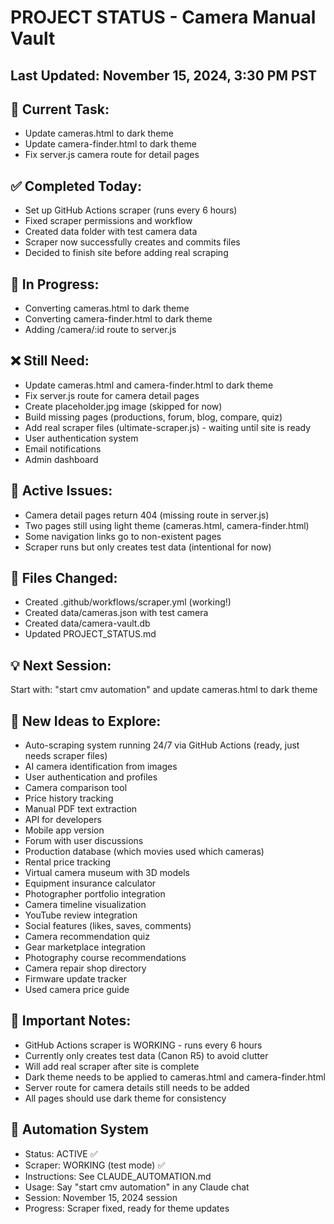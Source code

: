 # PROJECT STATUS - Camera Manual Vault

## Last Updated: November 15, 2024, 3:30 PM PST

## 🎯 Current Task:
- Update cameras.html to dark theme
- Update camera-finder.html to dark theme
- Fix server.js camera route for detail pages

## ✅ Completed Today:
- Set up GitHub Actions scraper (runs every 6 hours)
- Fixed scraper permissions and workflow
- Created data folder with test camera data
- Scraper now successfully creates and commits files
- Decided to finish site before adding real scraping

## 🔄 In Progress:
- Converting cameras.html to dark theme
- Converting camera-finder.html to dark theme
- Adding /camera/:id route to server.js

## ❌ Still Need:
- Update cameras.html and camera-finder.html to dark theme
- Fix server.js route for camera detail pages
- Create placeholder.jpg image (skipped for now)
- Build missing pages (productions, forum, blog, compare, quiz)
- Add real scraper files (ultimate-scraper.js) - waiting until site is ready
- User authentication system
- Email notifications
- Admin dashboard

## 🐛 Active Issues:
- Camera detail pages return 404 (missing route in server.js)
- Two pages still using light theme (cameras.html, camera-finder.html)
- Some navigation links go to non-existent pages
- Scraper runs but only creates test data (intentional for now)

## 📁 Files Changed:
- Created .github/workflows/scraper.yml (working!)
- Created data/cameras.json with test camera
- Created data/camera-vault.db
- Updated PROJECT_STATUS.md

## 💡 Next Session:
Start with: "start cmv automation" and update cameras.html to dark theme

## 🚀 New Ideas to Explore:
- Auto-scraping system running 24/7 via GitHub Actions (ready, just needs scraper files)
- AI camera identification from images
- User authentication and profiles
- Camera comparison tool
- Price history tracking
- Manual PDF text extraction
- API for developers
- Mobile app version
- Forum with user discussions
- Production database (which movies used which cameras)
- Rental price tracking
- Virtual camera museum with 3D models
- Equipment insurance calculator
- Photographer portfolio integration
- Camera timeline visualization
- YouTube review integration
- Social features (likes, saves, comments)
- Camera recommendation quiz
- Gear marketplace integration
- Photography course recommendations
- Camera repair shop directory
- Firmware update tracker
- Used camera price guide

## 📝 Important Notes:
- GitHub Actions scraper is WORKING - runs every 6 hours
- Currently only creates test data (Canon R5) to avoid clutter
- Will add real scraper after site is complete
- Dark theme needs to be applied to cameras.html and camera-finder.html
- Server route for camera details still needs to be added
- All pages should use dark theme for consistency

## 🤖 Automation System
- Status: ACTIVE ✅
- Scraper: WORKING (test mode) ✅
- Instructions: See CLAUDE_AUTOMATION.md
- Usage: Say "start cmv automation" in any Claude chat
- Session: November 15, 2024 session
- Progress: Scraper fixed, ready for theme updates
